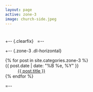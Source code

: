 ```yaml
---
layout: page
active: zone-3
image: church-side.jpeg
---
```


#

+-- {.clearfix}
&nbsp;
=--

+-- {.zone-3 .dl-horizontal}
<section>
  <dl>
  {% for post in site.categories.zone-3 %}
    <dt>{{ post.date | date: "%B %e, %Y" }}</dt>
    <dd>
      <a href="{{ post.url }}">{{ post.title }}</a>
    </dd>
  {% endfor %}
  </dl>
</section>
=--
